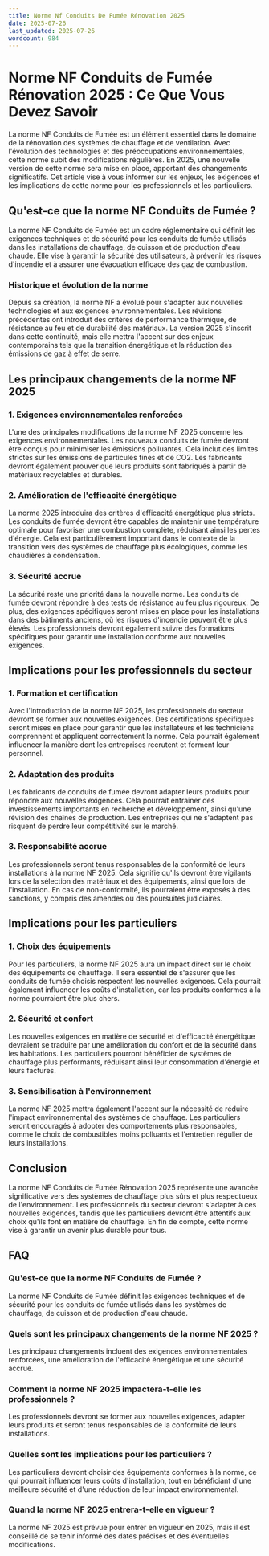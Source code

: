 ```yaml
---
title: Norme Nf Conduits De Fumée Rénovation 2025
date: 2025-07-26
last_updated: 2025-07-26
wordcount: 984
---
```


# Norme NF Conduits de Fumée Rénovation 2025 : Ce Que Vous Devez Savoir

La norme NF Conduits de Fumée est un élément essentiel dans le domaine de la rénovation des systèmes de chauffage et de ventilation. Avec l'évolution des technologies et des préoccupations environnementales, cette norme subit des modifications régulières. En 2025, une nouvelle version de cette norme sera mise en place, apportant des changements significatifs. Cet article vise à vous informer sur les enjeux, les exigences et les implications de cette norme pour les professionnels et les particuliers.

## Qu'est-ce que la norme NF Conduits de Fumée ?

La norme NF Conduits de Fumée est un cadre réglementaire qui définit les exigences techniques et de sécurité pour les conduits de fumée utilisés dans les installations de chauffage, de cuisson et de production d'eau chaude. Elle vise à garantir la sécurité des utilisateurs, à prévenir les risques d'incendie et à assurer une évacuation efficace des gaz de combustion.

### Historique et évolution de la norme

Depuis sa création, la norme NF a évolué pour s'adapter aux nouvelles technologies et aux exigences environnementales. Les révisions précédentes ont introduit des critères de performance thermique, de résistance au feu et de durabilité des matériaux. La version 2025 s'inscrit dans cette continuité, mais elle mettra l'accent sur des enjeux contemporains tels que la transition énergétique et la réduction des émissions de gaz à effet de serre.

## Les principaux changements de la norme NF 2025

### 1. Exigences environnementales renforcées

L'une des principales modifications de la norme NF 2025 concerne les exigences environnementales. Les nouveaux conduits de fumée devront être conçus pour minimiser les émissions polluantes. Cela inclut des limites strictes sur les émissions de particules fines et de CO2. Les fabricants devront également prouver que leurs produits sont fabriqués à partir de matériaux recyclables et durables.

### 2. Amélioration de l'efficacité énergétique

La norme 2025 introduira des critères d'efficacité énergétique plus stricts. Les conduits de fumée devront être capables de maintenir une température optimale pour favoriser une combustion complète, réduisant ainsi les pertes d'énergie. Cela est particulièrement important dans le contexte de la transition vers des systèmes de chauffage plus écologiques, comme les chaudières à condensation.

### 3. Sécurité accrue

La sécurité reste une priorité dans la nouvelle norme. Les conduits de fumée devront répondre à des tests de résistance au feu plus rigoureux. De plus, des exigences spécifiques seront mises en place pour les installations dans des bâtiments anciens, où les risques d'incendie peuvent être plus élevés. Les professionnels devront également suivre des formations spécifiques pour garantir une installation conforme aux nouvelles exigences.

## Implications pour les professionnels du secteur

### 1. Formation et certification

Avec l'introduction de la norme NF 2025, les professionnels du secteur devront se former aux nouvelles exigences. Des certifications spécifiques seront mises en place pour garantir que les installateurs et les techniciens comprennent et appliquent correctement la norme. Cela pourrait également influencer la manière dont les entreprises recrutent et forment leur personnel.

### 2. Adaptation des produits

Les fabricants de conduits de fumée devront adapter leurs produits pour répondre aux nouvelles exigences. Cela pourrait entraîner des investissements importants en recherche et développement, ainsi qu'une révision des chaînes de production. Les entreprises qui ne s'adaptent pas risquent de perdre leur compétitivité sur le marché.

### 3. Responsabilité accrue

Les professionnels seront tenus responsables de la conformité de leurs installations à la norme NF 2025. Cela signifie qu'ils devront être vigilants lors de la sélection des matériaux et des équipements, ainsi que lors de l'installation. En cas de non-conformité, ils pourraient être exposés à des sanctions, y compris des amendes ou des poursuites judiciaires.

## Implications pour les particuliers

### 1. Choix des équipements

Pour les particuliers, la norme NF 2025 aura un impact direct sur le choix des équipements de chauffage. Il sera essentiel de s'assurer que les conduits de fumée choisis respectent les nouvelles exigences. Cela pourrait également influencer les coûts d'installation, car les produits conformes à la norme pourraient être plus chers.

### 2. Sécurité et confort

Les nouvelles exigences en matière de sécurité et d'efficacité énergétique devraient se traduire par une amélioration du confort et de la sécurité dans les habitations. Les particuliers pourront bénéficier de systèmes de chauffage plus performants, réduisant ainsi leur consommation d'énergie et leurs factures.

### 3. Sensibilisation à l'environnement

La norme NF 2025 mettra également l'accent sur la nécessité de réduire l'impact environnemental des systèmes de chauffage. Les particuliers seront encouragés à adopter des comportements plus responsables, comme le choix de combustibles moins polluants et l'entretien régulier de leurs installations.

## Conclusion

La norme NF Conduits de Fumée Rénovation 2025 représente une avancée significative vers des systèmes de chauffage plus sûrs et plus respectueux de l'environnement. Les professionnels du secteur devront s'adapter à ces nouvelles exigences, tandis que les particuliers devront être attentifs aux choix qu'ils font en matière de chauffage. En fin de compte, cette norme vise à garantir un avenir plus durable pour tous.

## FAQ

### Qu'est-ce que la norme NF Conduits de Fumée ?

La norme NF Conduits de Fumée définit les exigences techniques et de sécurité pour les conduits de fumée utilisés dans les systèmes de chauffage, de cuisson et de production d'eau chaude.

### Quels sont les principaux changements de la norme NF 2025 ?

Les principaux changements incluent des exigences environnementales renforcées, une amélioration de l'efficacité énergétique et une sécurité accrue.

### Comment la norme NF 2025 impactera-t-elle les professionnels ?

Les professionnels devront se former aux nouvelles exigences, adapter leurs produits et seront tenus responsables de la conformité de leurs installations.

### Quelles sont les implications pour les particuliers ?

Les particuliers devront choisir des équipements conformes à la norme, ce qui pourrait influencer leurs coûts d'installation, tout en bénéficiant d'une meilleure sécurité et d'une réduction de leur impact environnemental.

### Quand la norme NF 2025 entrera-t-elle en vigueur ?

La norme NF 2025 est prévue pour entrer en vigueur en 2025, mais il est conseillé de se tenir informé des dates précises et des éventuelles modifications.